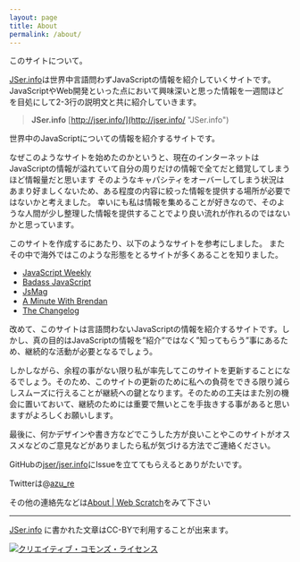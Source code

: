 ```yaml
---
layout: page
title: About
permalink: /about/
---
```


このサイトについて。

[JSer.info](http://jser.info/ "JSer.info")は世界中言語問わずJavaScriptの情報を紹介していくサイトです。
JavaScriptやWeb開発といった点において興味深いと思った情報を一週間ほどを目処にして2-3行の説明文と共に紹介していきます。

> **JSer.info**
> [http://jser.info/](http://jser.info/ "JSer.info")

世界中のJavaScriptについての情報を紹介するサイトです。


なぜこのようなサイトを始めたのかというと、現在のインターネットは
JavaScriptの情報が溢れていて自分の周りだけの情報で全てだと錯覚してしまうほど情報量だと思います
そのようなキャパシティをオーバーしてしまう状況はあまり好ましくないため、ある程度の内容に絞った情報を提供する場所が必要ではないかと考えました。
幸いにも私は情報を集めることが好きなので、そのような人間が少し整理した情報を提供することでより良い流れが作れるのではないかと思っています。

このサイトを作成するにあたり、以下のようなサイトを参考にしました。
またその中で海外ではこのような形態をとるサイトが多くあることを知りました。

-   [JavaScript Weekly](http://javascriptweekly.com/)
-   [Badass JavaScript](http://badassjs.com/)
-   [JsMag](http://www.jsmag.com/)
-   [A Minute With Brendan](http://www.aminutewithbrendan.com/)
-   [The Changelog](http://thechangelog.com/)

改めて、このサイトは言語問わないJavaScriptの情報を紹介するサイトです。しかし、真の目的はJavaScriptの情報を”紹介”ではなく”知ってもらう”事にあるため、継続的な活動が必要となるでしょう。

しかしながら、余程の事がない限り私が率先してこのサイトを更新することになるでしょう。そのため、このサイトの更新のために私への負荷をできる限り減らしスムーズに行えることが継続への鍵となります。そのための工夫はまた別の機会に置いておいて、継続のためには重要で無いとこを手抜きする事があると思いますがよろしくお願いします。

最後に、何かデザインや書き方などでこうした方が良いことやこのサイトがオススメなどのご意見などがありましたら私が気づける方法でご連絡ください。

GitHubの[jser/jser.info](https://github.com/jser/jser.info "azu/jser.info")にIssueを立ててもらえるとありがたいです。

Twitterは@[azu_re](https://twitter.com/azu_re "azu_re")

その他の連絡先などは[About | Web Scratch](http://efcl.info/about/ "About | Web Scratch")をみて下さい

* * * * *

[JSer.info](http://jser.info/ "JSer.info")
に書かれた文章はCC-BYで利用することが出来ます。

[![クリエイティブ・コモンズ・ライセンス](https://i.creativecommons.org/l/by/4.0/88x31.png)](http://creativecommons.org/licenses/by/4.0/)
